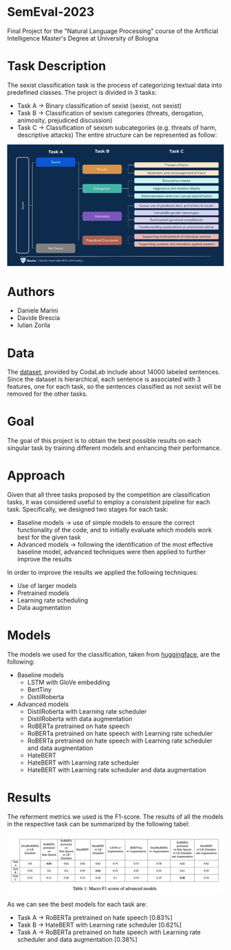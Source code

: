 # SemEval-2023
Final Project for the "Natural Language Processing" course of the Artificial Intelligence Master's Degree at University of Bologna

# Task Description
The sexist classification task is the process of categorizing textual data into predefined classes.
The project is divided in 3 tasks:
* Task A -> Binary classification of sexist (sexist, not sexist)
* Task B -> Classification of sexism categories (threats, derogation, animosity, prejudiced discussion)
* Task C -> Classification of sexism subcategories (e.g. threats of harm, descriptive attacks)
The entire structure can be represented as follow:

![image](https://github.com/DANIELEMARINI99/SemEval-2023/blob/main/edos_vectors.png)

# Authors
* Daniele Marini
* Davide Brescia
* Iulian Zorila

# Data
The [dataset](https://codalab.lisn.upsaclay.fr/competitions/7124#learn_the_details), provided by CodaLab include about 14000 labeled sentences.
Since the dataset is hierarchical, each sentence is associated with 3 features, one for each task, so the sentences classified as not sexist will be removed for the other tasks.

# Goal
The goal of this project is to obtain the best possible results on each singular task by training different models and enhancing their performance.

# Approach
Given that all three tasks proposed by the competition are classification tasks, it was considered useful to employ a consistent pipeline for each task.
Specifically, we designed two stages for each task:
* Baseline models -> use of simple models to ensure the correct functionality of the code, and to initially evaluate which models work best for the given task
* Advanced models -> following the identification of the most effective baseline model, advanced techniques were then applied to further improve the results

In order to improve the results we applied the following techniques:
* Use of larger models
* Pretrained models
* Learning rate scheduling 
* Data augmentation


# Models
The models we used for the classification, taken from [huggingface](https://huggingface.co/models), are the following:
* Baseline models
    * LSTM with GloVe embedding
    * BertTiny
    * DistilRoberta
* Advanced models
    * DistilRoberta with Learning rate scheduler
    * DistilRoberta with data augmentation
    * RoBERTa pretrained on hate speech
    * RoBERTa pretrained on hate speech with Learning rate scheduler
    * RoBERTa pretrained on hate speech with Learning rate scheduler and data augmentation
    * HateBERT
    * HateBERT with Learning rate scheduler
    * HateBERT with Learning rate scheduler and data augmentation

# Results
The referment metrics we used is the F1-score.
The results of all the models in the respective task can be summarized by the following tabel:

![image](https://github.com/DANIELEMARINI99/SemEval-2023/blob/main/results.png)

As we can see the best models for each task are:
* Task A -> RoBERTa pretrained on hate speech [0.83%]
* Task B -> HateBERT with Learning rate scheduler [0.62%]
* Task A -> RoBERTa pretrained on hate speech with Learning rate scheduler and data augmentation [0.38%]
